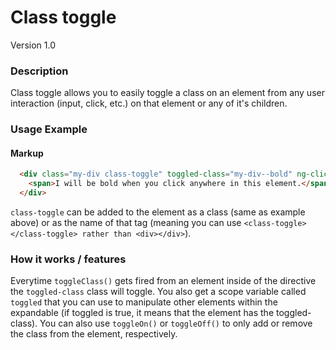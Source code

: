 # Class toggle
Version 1.0

### Description
Class toggle allows you to easily toggle a class on an element from any user interaction (input, click, etc.) on that element or any of it's children.

### Usage Example
#### Markup
```html
  <div class="my-div class-toggle" toggled-class="my-div--bold" ng-click="toggleClass()">
    <span>I will be bold when you click anywhere in this element.</span>
  </div>
```

`class-toggle` can be added to the element as a class (same as example above) or as the name of that tag (meaning you can use `<class-toggle></class-toggle> rather than <div></div>`).

### How it works / features
Everytime `toggleClass()` gets fired from an element inside of the directive the `toggled-class` class will toggle. You also get a scope variable called `toggled` that you can use to manipulate other elements within the expandable (if toggled is true, it means that the element has the toggled-class).
You can also use `toggleOn()` or `toggleOff()` to only add or remove the class from the element, respectively.
